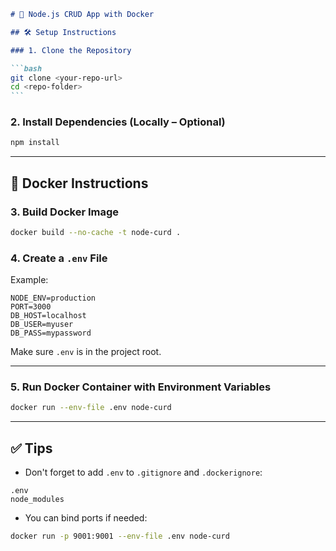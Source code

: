 ````markdown
# 🚀 Node.js CRUD App with Docker

## 🛠️ Setup Instructions

### 1. Clone the Repository

```bash
git clone <your-repo-url>
cd <repo-folder>
```
````

### 2. Install Dependencies (Locally – Optional)

```bash
npm install
```

---

## 🐳 Docker Instructions

### 3. Build Docker Image

```bash
docker build --no-cache -t node-curd .
```

### 4. Create a `.env` File

Example:

```env
NODE_ENV=production
PORT=3000
DB_HOST=localhost
DB_USER=myuser
DB_PASS=mypassword
```

Make sure `.env` is in the project root.

---

### 5. Run Docker Container with Environment Variables

```bash
docker run --env-file .env node-curd
```

---

## ✅ Tips

- Don't forget to add `.env` to `.gitignore` and `.dockerignore`:

```
.env
node_modules
```

- You can bind ports if needed:

```bash
docker run -p 9001:9001 --env-file .env node-curd
```
